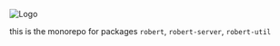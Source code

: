 ![Logo](https://cdn.discordapp.com/emojis/843908573578002512.gif)

this is the monorepo for packages `robert`, `robert-server`, `robert-util`